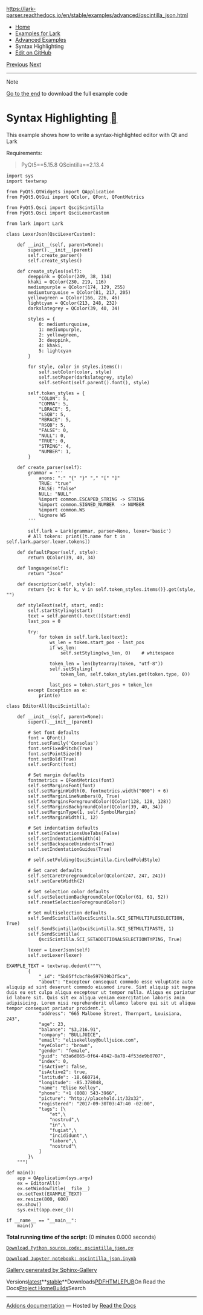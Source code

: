 https://lark-parser.readthedocs.io/en/stable/examples/advanced/qscintilla_json.html

- [Home](https://lark-parser.readthedocs.io/en/stable/index.html)
- [Examples for Lark](https://lark-parser.readthedocs.io/en/stable/examples/index.html)
- [Advanced Examples](https://lark-parser.readthedocs.io/en/stable/examples/advanced/index.html)
- Syntax Highlighting
- [Edit on GitHub](https://github.com/lark-parser/lark/blob/acfe33d943a1310f3ca26145eb2896bc5c4955c9/docs/examples/advanced/qscintilla_json.rst)

[Previous](https://lark-parser.readthedocs.io/en/stable/examples/advanced/dynamic_complete.html "Using lexer dynamic_complete") [Next](https://lark-parser.readthedocs.io/en/stable/examples/composition/index.html "Grammar Composition")

* * *

Note

[Go to the end](https://lark-parser.readthedocs.io/en/stable/examples/advanced/qscintilla_json.html#sphx-glr-download-examples-advanced-qscintilla-json-py)
to download the full example code

# Syntax Highlighting [](https://lark-parser.readthedocs.io/en/stable/examples/advanced/qscintilla_json.html\#syntax-highlighting "Permalink to this heading")

This example shows how to write a syntax-highlighted editor with Qt and Lark

Requirements:

> PyQt5==5.15.8
> QScintilla==2.13.4

```
import sys
import textwrap

from PyQt5.QtWidgets import QApplication
from PyQt5.QtGui import QColor, QFont, QFontMetrics

from PyQt5.Qsci import QsciScintilla
from PyQt5.Qsci import QsciLexerCustom

from lark import Lark

class LexerJson(QsciLexerCustom):

    def __init__(self, parent=None):
        super().__init__(parent)
        self.create_parser()
        self.create_styles()

    def create_styles(self):
        deeppink = QColor(249, 38, 114)
        khaki = QColor(230, 219, 116)
        mediumpurple = QColor(174, 129, 255)
        mediumturquoise = QColor(81, 217, 205)
        yellowgreen = QColor(166, 226, 46)
        lightcyan = QColor(213, 248, 232)
        darkslategrey = QColor(39, 40, 34)

        styles = {
            0: mediumturquoise,
            1: mediumpurple,
            2: yellowgreen,
            3: deeppink,
            4: khaki,
            5: lightcyan
        }

        for style, color in styles.items():
            self.setColor(color, style)
            self.setPaper(darkslategrey, style)
            self.setFont(self.parent().font(), style)

        self.token_styles = {
            "COLON": 5,
            "COMMA": 5,
            "LBRACE": 5,
            "LSQB": 5,
            "RBRACE": 5,
            "RSQB": 5,
            "FALSE": 0,
            "NULL": 0,
            "TRUE": 0,
            "STRING": 4,
            "NUMBER": 1,
        }

    def create_parser(self):
        grammar = '''
            anons: ":" "{" "}" "," "[" "]"
            TRUE: "true"
            FALSE: "false"
            NULL: "NULL"
            %import common.ESCAPED_STRING -> STRING
            %import common.SIGNED_NUMBER  -> NUMBER
            %import common.WS
            %ignore WS
        '''

        self.lark = Lark(grammar, parser=None, lexer='basic')
        # All tokens: print([t.name for t in self.lark.parser.lexer.tokens])

    def defaultPaper(self, style):
        return QColor(39, 40, 34)

    def language(self):
        return "Json"

    def description(self, style):
        return {v: k for k, v in self.token_styles.items()}.get(style, "")

    def styleText(self, start, end):
        self.startStyling(start)
        text = self.parent().text()[start:end]
        last_pos = 0

        try:
            for token in self.lark.lex(text):
                ws_len = token.start_pos - last_pos
                if ws_len:
                    self.setStyling(ws_len, 0)    # whitespace

                token_len = len(bytearray(token, "utf-8"))
                self.setStyling(
                    token_len, self.token_styles.get(token.type, 0))

                last_pos = token.start_pos + token_len
        except Exception as e:
            print(e)

class EditorAll(QsciScintilla):

    def __init__(self, parent=None):
        super().__init__(parent)

        # Set font defaults
        font = QFont()
        font.setFamily('Consolas')
        font.setFixedPitch(True)
        font.setPointSize(8)
        font.setBold(True)
        self.setFont(font)

        # Set margin defaults
        fontmetrics = QFontMetrics(font)
        self.setMarginsFont(font)
        self.setMarginWidth(0, fontmetrics.width("000") + 6)
        self.setMarginLineNumbers(0, True)
        self.setMarginsForegroundColor(QColor(128, 128, 128))
        self.setMarginsBackgroundColor(QColor(39, 40, 34))
        self.setMarginType(1, self.SymbolMargin)
        self.setMarginWidth(1, 12)

        # Set indentation defaults
        self.setIndentationsUseTabs(False)
        self.setIndentationWidth(4)
        self.setBackspaceUnindents(True)
        self.setIndentationGuides(True)

        # self.setFolding(QsciScintilla.CircledFoldStyle)

        # Set caret defaults
        self.setCaretForegroundColor(QColor(247, 247, 241))
        self.setCaretWidth(2)

        # Set selection color defaults
        self.setSelectionBackgroundColor(QColor(61, 61, 52))
        self.resetSelectionForegroundColor()

        # Set multiselection defaults
        self.SendScintilla(QsciScintilla.SCI_SETMULTIPLESELECTION, True)
        self.SendScintilla(QsciScintilla.SCI_SETMULTIPASTE, 1)
        self.SendScintilla(
            QsciScintilla.SCI_SETADDITIONALSELECTIONTYPING, True)

        lexer = LexerJson(self)
        self.setLexer(lexer)

EXAMPLE_TEXT = textwrap.dedent("""\
        {
            "_id": "5b05ffcbcf8e597939b3f5ca",
            "about": "Excepteur consequat commodo esse voluptate aute aliquip ad sint deserunt commodo eiusmod irure. Sint aliquip sit magna duis eu est culpa aliqua excepteur ut tempor nulla. Aliqua ex pariatur id labore sit. Quis sit ex aliqua veniam exercitation laboris anim adipisicing. Lorem nisi reprehenderit ullamco labore qui sit ut aliqua tempor consequat pariatur proident.",
            "address": "665 Malbone Street, Thornport, Louisiana, 243",
            "age": 23,
            "balance": "$3,216.91",
            "company": "BULLJUICE",
            "email": "elisekelley@bulljuice.com",
            "eyeColor": "brown",
            "gender": "female",
            "guid": "d3a6d865-0f64-4042-8a78-4f53de9b0707",
            "index": 0,
            "isActive": false,
            "isActive2": true,
            "latitude": -18.660714,
            "longitude": -85.378048,
            "name": "Elise Kelley",
            "phone": "+1 (808) 543-3966",
            "picture": "http://placehold.it/32x32",
            "registered": "2017-09-30T03:47:40 -02:00",
            "tags": [\
                "et",\
                "nostrud",\
                "in",\
                "fugiat",\
                "incididunt",\
                "labore",\
                "nostrud"\
            ]
        }\
    """)

def main():
    app = QApplication(sys.argv)
    ex = EditorAll()
    ex.setWindowTitle(__file__)
    ex.setText(EXAMPLE_TEXT)
    ex.resize(800, 600)
    ex.show()
    sys.exit(app.exec_())

if __name__ == "__main__":
    main()

```

**Total running time of the script:** (0 minutes 0.000 seconds)

[`Download Python source code: qscintilla_json.py`](https://lark-parser.readthedocs.io/en/stable/_downloads/1e229dcdb521be752d4349e61ead59d1/qscintilla_json.py)

[`Download Jupyter notebook: qscintilla_json.ipynb`](https://lark-parser.readthedocs.io/en/stable/_downloads/9056f9d3440746d8fe151c31173e18e6/qscintilla_json.ipynb)

[Gallery generated by Sphinx-Gallery](https://sphinx-gallery.github.io/)

Versions[latest](https://lark-parser.readthedocs.io/en/latest/examples/advanced/qscintilla_json.html)**[stable](https://lark-parser.readthedocs.io/en/stable/examples/advanced/qscintilla_json.html)**Downloads[PDF](https://lark-parser.readthedocs.io/_/downloads/en/stable/pdf/)[HTML](https://lark-parser.readthedocs.io/_/downloads/en/stable/htmlzip/)[EPUB](https://lark-parser.readthedocs.io/_/downloads/en/stable/epub/)On Read the Docs[Project Home](https://app.readthedocs.org/projects/lark-parser/?utm_source=lark-parser&utm_content=flyout)[Builds](https://app.readthedocs.org/projects/lark-parser/builds/?utm_source=lark-parser&utm_content=flyout)Search

* * *

[Addons documentation](https://docs.readthedocs.io/page/addons.html?utm_source=lark-parser&utm_content=flyout) ― Hosted by
[Read the Docs](https://about.readthedocs.com/?utm_source=lark-parser&utm_content=flyout)